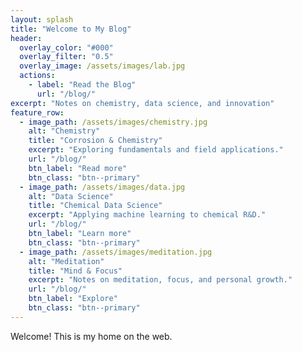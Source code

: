 ```yaml
---
layout: splash
title: "Welcome to My Blog"
header:
  overlay_color: "#000"
  overlay_filter: "0.5"
  overlay_image: /assets/images/lab.jpg
  actions:
    - label: "Read the Blog"
      url: "/blog/"
excerpt: "Notes on chemistry, data science, and innovation"
feature_row:
  - image_path: /assets/images/chemistry.jpg
    alt: "Chemistry"
    title: "Corrosion & Chemistry"
    excerpt: "Exploring fundamentals and field applications."
    url: "/blog/"
    btn_label: "Read more"
    btn_class: "btn--primary"
  - image_path: /assets/images/data.jpg
    alt: "Data Science"
    title: "Chemical Data Science"
    excerpt: "Applying machine learning to chemical R&D."
    url: "/blog/"
    btn_label: "Learn more"
    btn_class: "btn--primary"
  - image_path: /assets/images/meditation.jpg
    alt: "Meditation"
    title: "Mind & Focus"
    excerpt: "Notes on meditation, focus, and personal growth."
    url: "/blog/"
    btn_label: "Explore"
    btn_class: "btn--primary"
---
```


Welcome! This is my home on the web.


